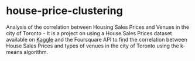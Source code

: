 # house-price-clustering

Analysis of the correlation between Housing Sales Prices and Venues in the city of Toronto - It is a project on using a House Sales Prices dataset available on [Kaggle](https://www.kaggle.com/mnabaee/ontarioproperties) and the Foursquare API to find the correlation between House Sales Prices and types of venues in the city of Toronto using the k-means algorithm.
